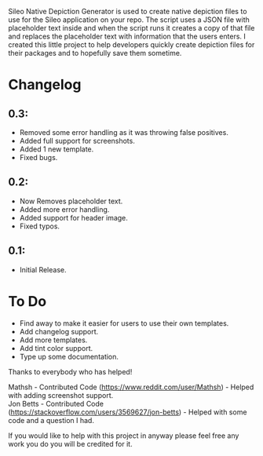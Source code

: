 Sileo Native Depiction Generator is used to create native depiction files to use for the Sileo application on your repo. The script uses a JSON file with placeholder text inside and when the script runs it creates a copy of that file and replaces the placeholder text with information that the users enters. I created this little project to help developers quickly create depiction files for their packages and to hopefully save them sometime.

# Changelog
## 0.3:
 - Removed some error handling as it was throwing false positives.
 - Added full support for screenshots.
 - Added 1 new template.
 - Fixed bugs.
## 0.2:
 - Now Removes placeholder text.
 - Added more error handling.
 - Added support for header image.
 - Fixed typos.
## 0.1:
 - Initial Release.


# To Do
 - Find away to make it easier for users to use their own templates.
 - Add changelog support.
 - Add more templates.
 - Add tint color support.
 - Type up some documentation.
  
Thanks to everybody who has helped!

Mathsh - Contributed Code (https://www.reddit.com/user/Mathsh) - Helped with adding screenshot support.  
Jon Betts - Contributed Code (https://stackoverflow.com/users/3569627/jon-betts) - Helped with some code and a question I had.  
  
If you would like to help with this project in anyway please feel free any work you do you will be credited for it.